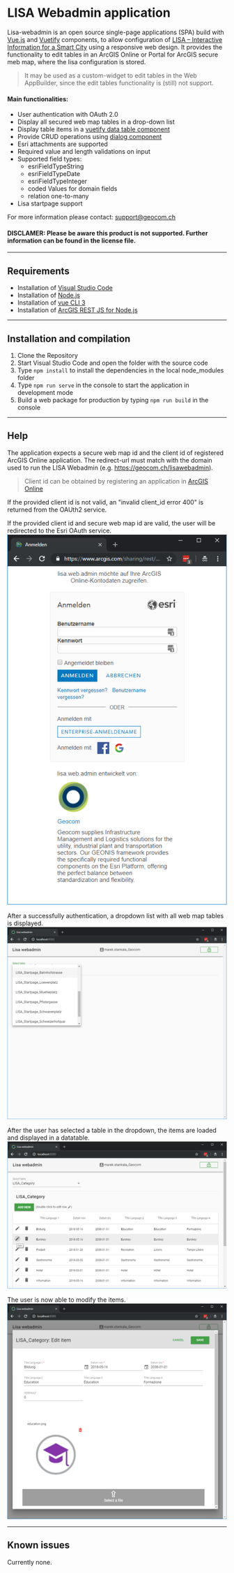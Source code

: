 # LISA Webadmin application

Lisa-webadmin is an open source single-page applications (SPA) build with [Vue.js](https://vuejs.org) and [Vuetify](https://vuetifyjs.com) components, to allow configuration of [LISA – Interactive Information for a Smart City](https://geocom.ch/lisa) using a responsive web design.
It provides the functionality to edit tables in an ArcGIS Online or Portal for ArcGIS secure meb map, where the lisa configuration is stored.

> It may be used as a custom-widget to edit tables in the Web AppBuilder, since the edit tables functionality is (still) not support.

#### Main functionalities:
- User authentication with OAuth 2.0
- Display all secured web map tables in a drop-down list
- Display table items in a [vuetify data table component](https://vuetifyjs.com/en/components/data-tables)
- Provide CRUD operations using [dialog component](https://vuetifyjs.com/en/components/dialogs)
- Esri attachments are supported
- Required value and length validations on input
- Supported field types:
  - esriFieldTypeString
  - esriFieldTypeDate
  - esriFieldTypeInteger
  - coded Values for domain fields
  - relation one-to-many
- Lisa startpage support 

For more information please contact: support@geocom.ch 

#### DISCLAMER: Please be aware this product is not supported. Further information can be found in the license file.

------
## Requirements

* Installation of [Visual Studio Code](https://code.visualstudio.com)
* Installation of [Node.js](https://nodejs.org)
* Installation of [vue CLI 3](https://cli.vuejs.org)
* Installation of [ArcGIS REST JS for Node.js](https://esri.github.io/arcgis-rest-js/api/)

------
## Installation and compilation

1. Clone the Repository
2. Start Visual Studio Code and open the folder with the source code
4. Type ```npm install``` to install the dependencies in the local node_modules folder
3. Type ```npm run serve``` in the console to start the application in development mode
4. Build a web package for production by typing ```npm run build``` in the console

------
## Help

The application expects a secure web map id and the client id of registered ArcGIS Online application. The redirect-url must match with the domain used to run the LISA Webadmin (e.g. https://geocom.ch/lisawebadmin).
> Client id can be obtained by registering an application in [ArcGIS Online](http://doc.arcgis.com/en/arcgis-online/share-maps/add-items.htm#ESRI_SECTION1_0D1B620254F745AE84F394289F8AF44B)

If the provided client id is not valid, an "invalid client_id error 400" is returned from the OAUth2 service.


If the provided client id and secure web map id are valid, the user will be redirected to the Esri OAuth service.
![](https://github.com/geocom-gis/lisa-webadmin/blob/master/lisa-esri-oauth2.png)

After a successfully authentication, a dropdown list with all web map tables is displayed.
![](https://github.com/geocom-gis/lisa-webadmin/blob/master/lisa-tableselect.png)

After the user has selected a table in the dropdown, the items are loaded and displayed in a datatable.
![](https://github.com/geocom-gis/lisa-webadmin/blob/master/lisa-datatable.png)

The user is now able to modify the items.
![](https://github.com/geocom-gis/lisa-webadmin/blob/master/lisa-editform.png)

------
## Known issues

Currently none.
